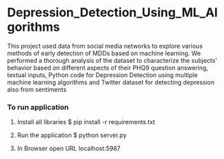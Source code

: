 # Depression_Detection_Using_ML_Algorithms
This project used data from social media networks to explore various methods of early detection of MDDs based on machine learning. We performed a thorough analysis of the dataset to characterize the subjects’ behavior based on different aspects of their PHQ9 question answering, textual inputs, Python code for Depression Detection using multiple machine learning algorithms and Twitter dataset for detecting depression also from sentiments

### To run application

1. Install all libraries
$ pip install -r requirements.txt

2. Run the application
$ python server.py

3. In Browser open URL localhost:5987
